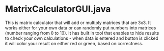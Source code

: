 # MatrixCalculatorGUI.java

This is matrix calculator that will add or multiply matrices that are 3x3.
It works either for your own data or can randomly put numbers into matrices (number ranging from 0 to 10).
It has built in tool that enables to hide results to check your own calculations - when data is entered and button is clicked it will color your result on either red or green, based on correctness.
